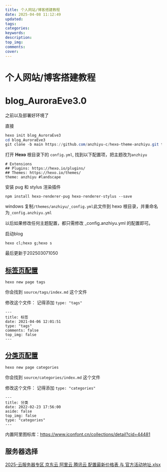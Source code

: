 ```yaml
---
title: 个人网站/博客搭建教程
date: 2025-04-08 11:12:49
updated:
tags:
categories:
keywords:
description:
top_img:
comments:
cover:
---
```


# 个人网站/博客搭建教程

# blog_AuroraEve3.0

之前以及部署好环境了

直接

```powershell
hexo init blog_AuroraEve3
cd blog_AuroraEve3
git clone -b main https://github.com/anzhiyu-c/hexo-theme-anzhiyu.git themes/anzhiyu
```

打开 **Hexo** 根目录下的 `config.yml`, 找到以下配置项，把主题改为`anzhiyu`

```
# Extensions
## Plugins: https://hexo.io/plugins/
## Themes: https://hexo.io/themes/
theme: anzhiyu #landscape
```

安装 pug 和 stylus 渲染插件

```
npm install hexo-renderer-pug hexo-renderer-stylus --save
```

windows 复制`/themes/anzhiyu/_config.yml`此文件到 hexo 根目录，并重命名为`_config.anzhiyu.yml`

以后如果修改任何主题配置，都只需修改 _config.anzhiyu.yml 的配置即可。

启动blog

```
hexo cl;hexo g;hexo s
```

最后更新于202503071050

## [标签页配置](https://docs.anheyu.com/page/tags.html#标签页配置)

```
hexo new page tags
```

你会找到 `source/tags/index.md` 这个文件

修改这个文件： 记得添加 `type: "tags"`

```
---
title: 标签
date: 2021-04-06 12:01:51
type: "tags"
comments: false
top_img: false
---
```

## [分类页配置](https://docs.anheyu.com/page/classify.html#分类页配置)

```
hexo new page categories
```

你会找到 `source/categories/index.md` 这个文件

修改这个文件： 记得添加 `type: "categories"`

```
---
title: 分类
date: 2022-02-23 17:56:00
aside: false
top_img: false
type: "categories"
---
```

内置阿里图标库：https://www.iconfont.cn/collections/detail?cid=44481

## 服务器选择

[2025-云服务器专区 京东云 阿里云 腾讯云 配置最新价格表 与 官方活动地址.xlsx](https://docs.qq.com/document/DV0RCS0lGeHdMTFFV?tab=000003)

